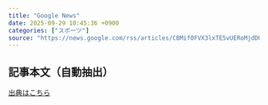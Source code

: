 ```yaml
---
title: "Google News"
date: 2025-09-29 10:45:36 +0900
categories: ["スポーツ"]
source: "https://news.google.com/rss/articles/CBMif0FVX3lxTE5vUERoMjdDU1VxcXlZaTRTZVFBZC1wVUZJN1J3YkNFS0xoZ1FRRGxOejRKY0hNakdsSFdVM1NTUmlQNklZZkNaOHJKMGd0X3BHSnJXbzUwOURYYVJuTUVlekd6UXF6czVMSi15UVVJSlN5NUpKLVNfMnVTM2ExZUE?oc=5"
---
```


## 記事本文（自動抽出）
<body class="y0K44d EA71Tc" id="readabilityBody"></body>

[出典はこちら](https://news.google.com/rss/articles/CBMif0FVX3lxTE5vUERoMjdDU1VxcXlZaTRTZVFBZC1wVUZJN1J3YkNFS0xoZ1FRRGxOejRKY0hNakdsSFdVM1NTUmlQNklZZkNaOHJKMGd0X3BHSnJXbzUwOURYYVJuTUVlekd6UXF6czVMSi15UVVJSlN5NUpKLVNfMnVTM2ExZUE?oc=5)
